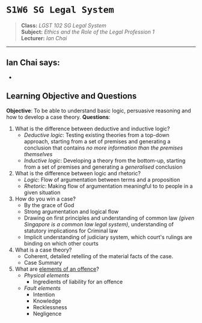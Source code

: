 # `S1W6 SG Legal System`

> **Class:** *LGST 102 SG Legal System*  
> **Subject:** *Ethics and the Role of the Legal Profession 1*  
> **Lecturer:** *Ian Chai*

---
## Ian Chai says:
* 
## Learning Objective and Questions
**Objective**: To be able to understand basic logic, persuasive reasoning and how to develop a case theory.
**Questions**:
1. What is the difference between deductive and inductive logic?
	* *Deductive logic*: Testing existing theories from a top-down approach, starting from a set of premises and generating a conclusion that contains *no more information than the premises themselves*
	* *Inductive logic*: Developing a theory from the bottom-up, starting from a set of premises and generating a *generalised* conclusion
2. What is the difference between logic and rhetoric?
	* *Logic*: Flow of argumentation between terms and a proposition
	* *Rhetoric*: Making flow of argumentation meaningful to to people in a given situation
3. How do you win a case?
	* By the grace of God
	* Strong argumentation and logical flow
	* Drawing on first principles and understanding of common law *(given Singapore is a common law legal system)*, understanding of statutory implications for Criminal law
	* Implicit understanding of judiciary system, which court's rulings are binding on which other courts
4. What is a case theory?
	* Coherent, detailed retelling of the material facts of the case.
	* Case Summary
5. What are [elements of an offence](https://www.ag.gov.au/crime/publications/commonwealth-criminal-code-guide-practitioners-draft/part-22-elements-offence/division-3-general/31-elements)?
	* *Physical elements*
		* Ingredients of liability for an offence
	* *Fault elements*
		* Intention
		* Knowledge
		* Recklessness
		* Negligence
